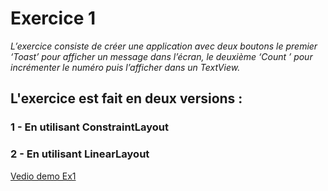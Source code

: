 # Exercice 1 
*L’exercice consiste de créer une application avec deux boutons le premier ‘Toast’ pour afficher un message dans l’écran, le deuxième ‘Count ’ pour incrémenter le numéro puis l’afficher dans un TextView.*
## L'exercice est fait en deux versions :
### 1 - En utilisant **ConstraintLayout**
### 2 - En utilisant **LinearLayout**
[Vedio demo Ex1](https://github.com/user-attachments/assets/50ea6ed9-1b86-4d0d-b32d-0fc161dbcc02)